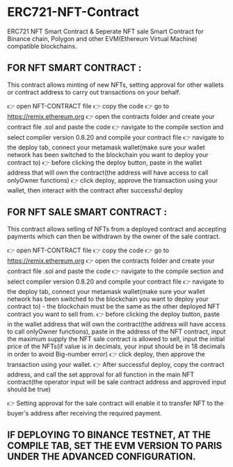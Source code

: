 # ERC721-NFT-Contract
ERC721 NFT Smart Contract & Seperate NFT sale Smart Contract for Binance chain, Polygon and other EVM(Ethereum Virtual Machine) compatible blockchains.


## FOR NFT SMART CONTRACT :

This contract allows minting of new NFTs, setting approval for other wallets or contract address to carry out transactions on your behalf.

👉 open NFT-CONTRACT file
👉 copy the code
👉 go to https://remix.ethereum.org
👉 open the contracts folder and create your contract file .sol and paste the code
👉 navigate to the compile section and select compiler version 0.8.20 and compile your contract file
👉 navigate to the deploy tab, connect your metamask wallet(make sure your wallet network has been switched to the blockchain you want to deploy your contract to)
👉 before clicking the deploy button, paste in the wallet address that will own the contract(the address will have access to call onlyOwner functions)
👉 click deploy, approve the transaction using your wallet, then interact with the contract after successful deploy



## FOR NFT SALE SMART CONTRACT :

This contract allows selling of NFTs from a deployed contract and accepting payments which can then be withdrawn by the owner of the sale contract.

👉 open NFT-CONTRACT file
👉 copy the code
👉 go to https://remix.ethereum.org
👉 open the contracts folder and create your contract file .sol and paste the code
👉 navigate to the compile section and select compiler version 0.8.20 and compile your contract file
👉 navigate to the deploy tab, connect your metamask wallet(make sure your wallet network has been switched to the blockchain you want to deploy your contract to) - the blockchain must be the same as the other deployed NFT contract you want to sell from.
👉 before clicking the deploy button, paste in the wallet address that will own the contract(the address will have access to call onlyOwner functions), paste in the address of the NFT contract, input the maximum supply the NFT sale contract is allowed to sell, input the initial price of the NFTs(if value is in decimals, your input  should be in 18 decimals in order to avoid Big-number error)
👉 click deploy, then approve the transaction using your wallet.
👉 After successful deploy, copy the contract address, and call the set approval for all function in the main NFT contract(the operator input will be sale contract address and approved input should be true)

👉 Setting approval for the sale contract will enable it to transfer NFT to the buyer's address after receiving the required payment.


## IF DEPLOYING TO BINANCE TESTNET, AT THE COMPILE TAB, SET THE EVM VERSION TO PARIS UNDER THE ADVANCED CONFIGURATION.





